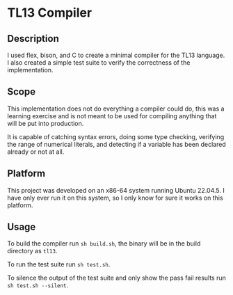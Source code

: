 # TL13 Compiler

## Description

I used flex, bison, and C to create a minimal compiler for the TL13 language. I also created a simple test suite to
verify the correctness of the implementation.

## Scope

This implementation does not do everything a compiler could do, this was a learning exercise and is not meant to be used for compiling anything that will be put into production.

It is capable of catching syntax errors, doing some type checking, verifying the range of numerical literals, and detecting if a variable has been declared already or not at all.

## Platform

This project was developed on an x86-64 system running Ubuntu 22.04.5. I have only ever run it on this system, so I only
know for sure it works on this platform.

## Usage

To build the compiler run ```sh build.sh```, the binary will be in the build directory as ```tl13```.

To run the test suite run ```sh test.sh```.

To silence the output of the test suite and only show the pass fail results run ```sh test.sh --silent```.
